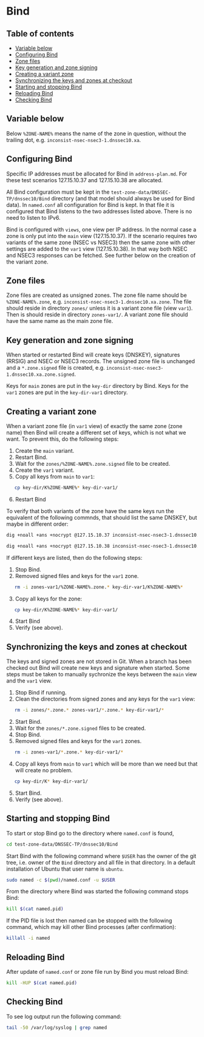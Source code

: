 # Bind

## Table of contents
* [Variable below](#variable-below)
* [Configuring Bind](#configuring-bind)
* [Zone files](#zone-files)
* [Key generation and zone signing](#key-generation-and-zone-signing)
* [Creating a variant zone](#creating-a-variant-zone)
* [Synchronizing the keys and zones at checkout](#synchronizing-the-keys-and-zones-at-checkout)
* [Starting and stopping Bind](#starting-and-stopping-bind)
* [Reloading Bind](#reloading-bind)
* [Checking Bind](#checking-bind)

## Variable below

Below `%ZONE-NAME%` means the name of the zone in question, without the trailing
dot, e.g. `inconsist-nsec-nsec3-1.dnssec10.xa`.

## Configuring Bind

Specific IP addresses must be allocated for Bind in `address-plan.md`. For these
test scenarios 127.15.10.37 and 127.15.10.38 are allocated.

All Bind configuration must be kept in the
`test-zone-data/DNSSEC-TP/dnssec10/Bind` directory (and that model should always
be used for Bind data). In `named.conf` all configuration for Bind is kept. In
that file it is configured that Bind listens to the two addresses listed above.
There is no need to listen to IPv6.

Bind is configured with `views`, one view per IP address. In the normal case
a zone is only put into the `main` view (127.15.10.37). If the scenario requires
two variants of the same zone (NSEC vs NSEC3) then the same zone with other
settings are added to the `var1` view (127.15.10.38). In that way both NSEC and
NSEC3 responses can be fetched. See further below on the creation of the
variant zone.

## Zone files

Zone files are created as unsigned zones. The zone file name should be
`%ZONE-NAME%.zone`, e.g. `inconsist-nsec-nsec3-1.dnssec10.xa.zone`.
The file should reside in directory `zones/` unless it is a variant zone file
(view `var1`). Then is should reside in directory `zones-var1/`. A variant zone
file should have the same name as the main zone file.

## Key generation and zone signing

When started or restarted Bind will create keys (DNSKEY), signatures (RRSIG) and
NSEC or NSEC3 records. The unsigned zone file is unchanged and a `*.zone.signed`
file is created, e.g. `inconsist-nsec-nsec3-1.dnssec10.xa.zone.signed`.

Keys for `main` zones are put in the `key-dir` directory by Bind. Keys for the
`var1` zones are put in the `key-dir-var1` directory.

## Creating a variant zone

When a variant zone file (in `var1` view) of exactly the same zone (zone name)
then Bind will create a different set of keys, which is not what we want. To
prevent this, do the following steps:

1. Create the `main` variant.
2. Restart Bind.
3. Wait for the `zones/%ZONE-NAME%.zone.signed` file to be created.
4. Create the `var1` variant.
5. Copy all keys from `main` to `var1`:
```sh
   cp key-dir/K%ZONE-NAME%* key-dir-var1/
```
6. Restart Bind

To verify that both variants of the zone have the same keys run the equivalent
of the following commnds, that should list the same DNSKEY, but maybe in
different order:
```sh
dig +noall +ans +nocrypt @127.15.10.37 inconsist-nsec-nsec3-1.dnssec10.xa dnskey
```
```sh
dig +noall +ans +nocrypt @127.15.10.38 inconsist-nsec-nsec3-1.dnssec10.xa dnskey
```

If different keys are listed, then do the following steps:

1. Stop Bind.
2. Removed signed files and keys for the `var1` zone.
```sh
   rm -i zones-var1/%ZONE-NAME%.zone.* key-dir-var1/K%ZONE-NAME%*
```
3. Copy all keys for the zone:
```sh
   cp key-dir/K%ZONE-NAME%* key-dir-var1/
```
4. Start Bind
5. Verify (see above).

## Synchronizing the keys and zones at checkout

The keys and signed zones are not stored in Git. When a branch has been checked
out Bind will create new keys and signature when started. Some steps must be
taken to manually sychronize the keys between the `main` view and the `var1`
view.

1. Stop Bind if running.
2. Clean the directories from signed zones and any keys for the `var1` view:
```sh
   rm -i zones/*.zone.* zones-var1/*.zone.* key-dir-var1/*
```
2. Start Bind.
3. Wait for the `zones/*.zone.signed` files to be created.
4. Stop Bind.
5. Removed signed files and keys for the `var1` zones.
```sh
   rm -i zones-var1/*.zone.* key-dir-var1/*
```
4. Copy all keys from `main` to `var1` which will be more than we need but that
   will create no problem.
```sh
   cp key-dir/K* key-dir-var1/
```
5. Start Bind.
6. Verify (see above).

## Starting and stopping Bind

To start or stop Bind go to the directory where `named.conf` is found,
```sh
cd test-zone-data/DNSSEC-TP/dnssec10/Bind
```
Start Bind with the following command where `$USER` has the owner of the git
tree, i.e. owner of the `Bind` directory and all file in that directory. In a
default installation of Ubuntu that user name is `ubuntu`.
```sh
sudo named -c $(pwd)/named.conf -u $USER
```
From the directory where Bind was started the following command stops Bind:
```sh
kill $(cat named.pid)
```
If the PID file is lost then named can be stopped with the following command,
which may kill other Bind processes (after confirmation):
```sh
killall -i named
```

## Reloading Bind

After update of `named.conf` or zone file run by Bind you must reload Bind:

```sh
kill -HUP $(cat named.pid)
```

## Checking Bind 

To see log output run the following command:
```sh
tail -50 /var/log/syslog | grep named
```
